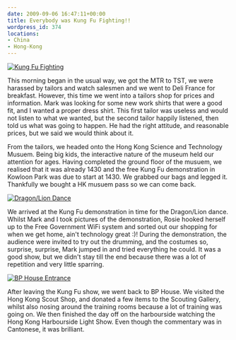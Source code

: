 ```yaml
---
date: 2009-09-06 16:47:11+00:00
title: Everybody was Kung Fu Fighting!!
wordpress_id: 374
locations:
- China
- Hong-Kong
---
```


[![Kung Fu Fighting](http://travel.perry-online.me.uk/files/2012/08/sfpgMjAwOS8yMDA5LjA4LjA1IC0gMjAwOS4wOS4xMSBUb3VyIG9mIENoaW5hLzIwMDkuMDguMzEgLSAyMDA5LjA5LjExIEhvbmcgS29uZy8qSU1HXzQ5MzguSlBHKippbWFnZSoqOTY3Yzc0NzgzODg0YWRkZmUyMzdkODlmMjc3YmMyM2Uamp-300x199.jpg)](http://travel.perry-online.me.uk/files/2012/08/sfpgMjAwOS8yMDA5LjA4LjA1IC0gMjAwOS4wOS4xMSBUb3VyIG9mIENoaW5hLzIwMDkuMDguMzEgLSAyMDA5LjA5LjExIEhvbmcgS29uZy8qSU1HXzQ5MzguSlBHKippbWFnZSoqOTY3Yzc0NzgzODg0YWRkZmUyMzdkODlmMjc3YmMyM2Uamp.jpg)


This morning began in the usual way, we got the MTR to TST, we were harassed by tailors and watch salesmen and we went to Deli France for breakfast. However, this time we went into a tailors shop for prices and information. Mark was looking for some new work shirts that were a good fit, and I wanted a proper dress shirt. This first tailor was useless and would not listen to what we wanted, but the second tailor happily listened, then told us what was going to happen. He had the right attitude, and reasonable prices, but we said we would think about it.

From the tailors, we headed onto the Hong Kong Science and Technology Musuem. Being big kids, the interactive nature of the museum held our attention for ages. Having completed the ground floor of the musuem, we realised that it was already 1430 and the free Kung Fu demonstration in Kowloon Park was due to start at 1430. We grabbed our bags and legged it. Thankfully we bought a HK musuem pass so we can come back.


[![Dragon/Lion Dance](http://travel.perry-online.me.uk/files/2012/08/sfpgMjAwOS8yMDA5LjA4LjA1IC0gMjAwOS4wOS4xMSBUb3VyIG9mIENoaW5hLzIwMDkuMDguMzEgLSAyMDA5LjA5LjExIEhvbmcgS29uZy8qSU1HXzQ4OTUuSlBHKippbWFnZSoqNDI5YTM5YmNhZDA3MmNiMzE3YjllY2JhZjQ3NDFjN2Uamp-199x300.jpg)](http://travel.perry-online.me.uk/files/2012/08/sfpgMjAwOS8yMDA5LjA4LjA1IC0gMjAwOS4wOS4xMSBUb3VyIG9mIENoaW5hLzIwMDkuMDguMzEgLSAyMDA5LjA5LjExIEhvbmcgS29uZy8qSU1HXzQ4OTUuSlBHKippbWFnZSoqNDI5YTM5YmNhZDA3MmNiMzE3YjllY2JhZjQ3NDFjN2Uamp.jpg)


We arrived at the Kung Fu demonstration in time for the Dragon/Lion dance. Whilst Mark and I took pictures of the demonstration, Rosie hooked herself up to the Free Government WiFi system and sorted out our shopping for when we get home, ain't technology great :)! During the demonstration, the audience were invited to try out the drumming, and the costumes so, surprise, surprise, Mark jumped in and tried everything he could. It was a good show, but we didn't stay till the end because there was a lot of repetition and very little sparring.


[![BP House Entrance](http://travel.perry-online.me.uk/files/2012/08/sfpgMjAwOS8yMDA5LjA4LjA1IC0gMjAwOS4wOS4xMSBUb3VyIG9mIENoaW5hLzIwMDkuMDguMzEgLSAyMDA5LjA5LjExIEhvbmcgS29uZy8qSU1HXzQ5NTUuSlBHKippbWFnZSoqMzY3MzgwM2Y2ODBlNDFhMDUxNDdlYWUzOTdmMDNiM2Qamp-300x199.jpg)](http://travel.perry-online.me.uk/files/2012/08/sfpgMjAwOS8yMDA5LjA4LjA1IC0gMjAwOS4wOS4xMSBUb3VyIG9mIENoaW5hLzIwMDkuMDguMzEgLSAyMDA5LjA5LjExIEhvbmcgS29uZy8qSU1HXzQ5NTUuSlBHKippbWFnZSoqMzY3MzgwM2Y2ODBlNDFhMDUxNDdlYWUzOTdmMDNiM2Qamp.jpg)


After leaving the Kung Fu show, we went back to BP House. We visited the Hong Kong Scout Shop, and donated a few items to the Scouting Gallery, whilst also nosing around the training rooms because a lot of training was going on. We then finished the day off on the harbourside watching the Hong Kong Harbourside Light Show. Even though the commentary was in Cantonese, it was brilliant.
